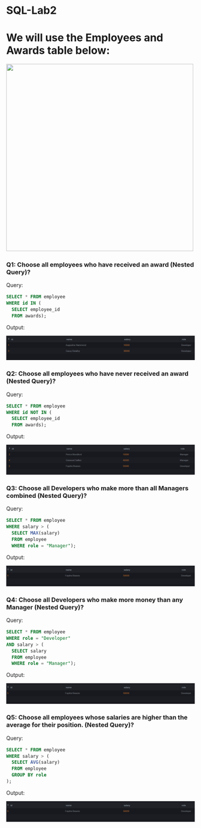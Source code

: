 # SQL-Lab2

# We will use the Employees and Awards table below:

 <img src="Lab2.png" width="500" height="500">

### Q1: Choose all employees who have received an award (Nested Query)?
Query:
```SQL
SELECT * FROM employee
WHERE id IN (
  SELECT employee_id 
  FROM awards);
```
Output:

<img src="captures/1.png">

### Q2: Choose all employees who have never received an award (Nested Query)?
Query:
```SQL
SELECT * FROM employee
WHERE id NOT IN (
  SELECT employee_id 
  FROM awards);
```
Output:

<img src="captures/2.png">

### Q3: Choose all Developers who make more than all Managers combined (Nested Query)?
Query:
```SQL
SELECT * FROM employee
WHERE salary > (
  SELECT MAX(salary) 
  FROM employee
  WHERE role = "Manager");
```
Output:

<img src="captures/3.png">
 
### Q4: Choose all Developers who make more money than any Manager (Nested Query)?
Query:
```SQL
SELECT * FROM employee
WHERE role = "Developer"
AND salary > (
  SELECT salary
  FROM employee
  WHERE role = "Manager");
```
Output:

<img src="captures/3.png">
 
### Q5: Choose all employees whose salaries are higher than the average for their position. (Nested Query)?
Query:
```SQL
SELECT * FROM employee
WHERE salary > (
  SELECT AVG(salary)
  FROM employee
  GROUP BY role
);
```
Output:

<img src="captures/3.png">

